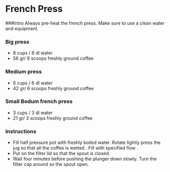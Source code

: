 French Press
===
###Intro
Always pre-heat the french press. Make sure to use a clean water and equipment.
### Big press

* 8 cups / 8 dl water
* 56 gr/ 8 scoops freshly ground coffee

### Medium press

* 6 cups / 6 dl water
* 42 gr/ 6 scoops freshly ground coffee

### Small Bodum french press

* 3 cups / 3 dl water
* 21 gr/ 3 scoops freshly ground coffee

### Instructions
* Fill half pressure pot with freshly boiled water. Rotate lightly press the jug so that all the coffee is wetted . Fill with specified flow .
* Put on the filter lid so that the spout is closed.
* Wait four minutes before pushing the plunger down slowly. Turn the filter cap around so the spout open.
